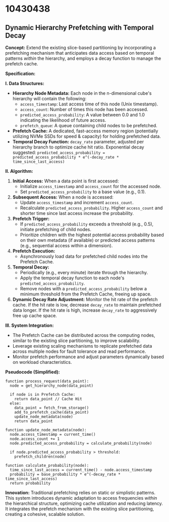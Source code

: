 # 10430438

## Dynamic Hierarchy Prefetching with Temporal Decay

**Concept:** Extend the existing slice-based partitioning by incorporating a prefetching mechanism that anticipates data access based on temporal patterns *within* the hierarchy, and employs a decay function to manage the prefetch cache.

**Specification:**

**I. Data Structures:**

*   **Hierarchy Node Metadata:** Each node in the n-dimensional cube's hierarchy will contain the following:
    *   `access_timestamp`:  Last access time of this node (Unix timestamp).
    *   `access_count`: Number of times this node has been accessed.
    *   `predicted_access_probability`: A value between 0.0 and 1.0 indicating the likelihood of future access.
    *   `prefetch_queue`:  A queue containing child nodes to be prefetched.
*   **Prefetch Cache:** A dedicated, fast-access memory region (potentially utilizing NVMe SSDs for speed & capacity) for holding prefetched data.
*   **Temporal Decay Function:** `decay_rate` parameter, adjusted per hierarchy branch to optimize cache hit ratio. Exponential decay suggested: `predicted_access_probability = predicted_access_probability * e^(-decay_rate * time_since_last_access)`

**II. Algorithm:**

1.  **Initial Access:** When a data point is first accessed:
    *   Initialize `access_timestamp` and `access_count` for the accessed node.
    *   Set `predicted_access_probability` to a base value (e.g., 0.1).
2.  **Subsequent Access:**  When a node is accessed:
    *   Update `access_timestamp` and increment `access_count`.
    *   Recalculate `predicted_access_probability`.  Higher `access_count` and shorter time since last access increase the probability.
3.  **Prefetch Trigger:**
    *   If `predicted_access_probability` exceeds a threshold (e.g., 0.5), initiate prefetching of child nodes.
    *   Prioritize children with the highest potential access probability based on their own metadata (if available) or predicted access patterns (e.g., sequential access within a dimension).
4.  **Prefetch Execution:**
    *   Asynchronously load data for prefetched child nodes into the Prefetch Cache.
5.  **Temporal Decay:**
    *   Periodically (e.g., every minute) iterate through the hierarchy.
    *   Apply the temporal decay function to each node's `predicted_access_probability`.
    *   Remove nodes with a `predicted_access_probability` below a minimum threshold from the Prefetch Cache, freeing up space.
6.  **Dynamic Decay Rate Adjustment:** Monitor the hit rate of the prefetch cache.  If the hit rate is low, decrease `decay_rate` to maintain prefetched data longer.  If the hit rate is high, increase `decay_rate` to aggressively free up cache space.

**III. System Integration:**

*   The Prefetch Cache can be distributed across the computing nodes, similar to the existing slice partitioning, to improve scalability.
*   Leverage existing scaling mechanisms to replicate prefetched data across multiple nodes for fault tolerance and read performance.
*   Monitor prefetch performance and adjust parameters dynamically based on workload characteristics.

**Pseudocode (Simplified):**

```
function process_request(data_point):
  node = get_hierarchy_node(data_point)

  if node is in Prefetch Cache:
    return data_point // Cache Hit
  else:
    data_point = fetch_from_storage()
    add_to_prefetch_cache(data_point)
    update_node_metadata(node)
    return data_point

function update_node_metadata(node):
  node.access_timestamp = current_time()
  node.access_count += 1
  node.predicted_access_probability = calculate_probability(node)

  if node.predicted_access_probability > threshold:
    prefetch_children(node)

function calculate_probability(node):
  time_since_last_access = current_time() - node.access_timestamp
  probability = base_probability * e^(-decay_rate * time_since_last_access)
  return probability
```

**Innovation:** Traditional prefetching relies on static or simplistic patterns. This system introduces dynamic adaptation to access frequencies *within* the hierarchical structure, optimizing cache utilization and reducing latency. It integrates the prefetch mechanism with the existing slice partitioning, creating a cohesive, scalable solution.